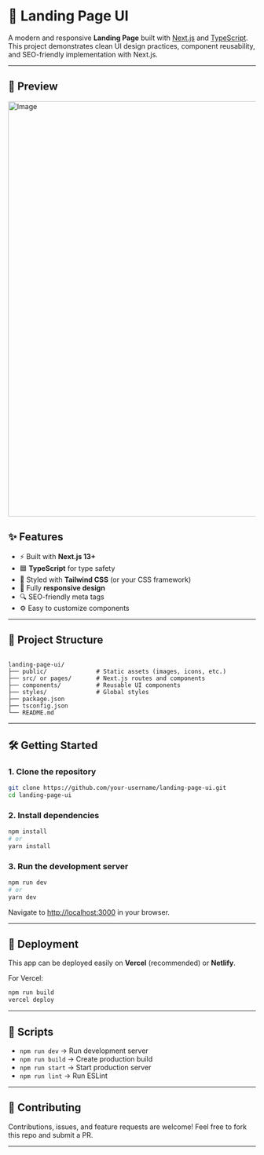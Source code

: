 


# 🚀 Landing Page UI  

A modern and responsive **Landing Page** built with [Next.js](https://nextjs.org/) and [TypeScript](https://www.typescriptlang.org/).  
This project demonstrates clean UI design practices, component reusability, and SEO-friendly implementation with Next.js.  

---

## 📸 Preview  

<img width="1918" height="846" alt="Image"  src="https://github.com/user-attachments/assets/0aa910b3-2e39-4a98-a8b5-f040eabc2bf4" />


## ✨ Features  

- ⚡ Built with **Next.js 13+**  
- 🟦 **TypeScript** for type safety  
- 🎨 Styled with **Tailwind CSS** (or your CSS framework)  
- 📱 Fully **responsive design**  
- 🔍 SEO-friendly meta tags  
- ⚙️ Easy to customize components  

---

## 📂 Project Structure  

```

landing-page-ui/
├── public/              # Static assets (images, icons, etc.)
├── src/ or pages/       # Next.js routes and components
├── components/          # Reusable UI components
├── styles/              # Global styles
├── package.json
├── tsconfig.json
└── README.md

````

---

## 🛠️ Getting Started  

### 1. Clone the repository  
```bash
git clone https://github.com/your-username/landing-page-ui.git
cd landing-page-ui
````

### 2. Install dependencies

```bash
npm install
# or
yarn install
```

### 3. Run the development server

```bash
npm run dev
# or
yarn dev
```

Navigate to [http://localhost:3000](http://localhost:3000) in your browser.

---

## 🚀 Deployment

This app can be deployed easily on **Vercel** (recommended) or **Netlify**.

For Vercel:

```bash
npm run build
vercel deploy
```

---

## 📜 Scripts

* `npm run dev` → Run development server
* `npm run build` → Create production build
* `npm run start` → Start production server
* `npm run lint` → Run ESLint

---

## 🤝 Contributing

Contributions, issues, and feature requests are welcome!
Feel free to fork this repo and submit a PR.

---

